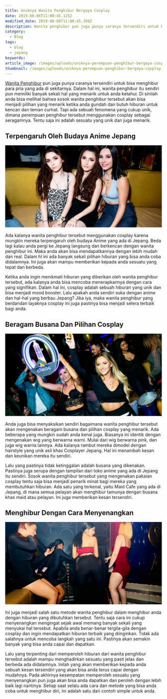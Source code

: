 ```yaml
---
title: Uniknya Wanita Penghibur Bergaya Cosplay
date: 2019-08-08T11:00:45.125Z
modified_date: 2019-08-08T11:00:45.399Z
description: Wanita penghibur pun juga punya caranya tersendiri untuk bisa menghibur para pria yang ada di sekitarnya. Dalam hal ini, Wanita penghibur itu sendiri pun.
category:
  - Blog
tags:
  - blog
  - jepang
keywords:
article_image: /images/uploads/uniknya-perempuan-penghibur-bergaya-cosplay-3.jpg
thumbnail: /images/uploads/uniknya-perempuan-penghibur-bergaya-cosplay-3-007.jpg
---
```

[Wanita Penghibur](/tags/wanita-penghibur/) pun juga punya caranya tersendiri untuk bisa menghibur para pria yang ada di sekitarnya. Dalam hal ini, wanita penghibur itu sendiri pun memiliki banyak sekali hal yang menarik untuk anda ketahui. Di sinilah anda bisa melihat bahwa sosok wanita penghibur tersebut akan bisa menjadi pilihan yang menarik ketika anda gundah dan butuh hiburan untuk kencan dan teman curhat. Tapi ada sebuah fenomena yang cukup unik, dimana perempuan penghibur tersebut menggunakan cosplay sebagai seragamnya. Tentu saja ini adalah sesuatu yang unik dan juga menarik. 



## Terpengaruh Oleh Budaya Anime Jepang

![Uniknya Perempuan Penghibur Bergaya Cosplay](/images/uploads/uniknya-perempuan-penghibur-bergaya-cosplay-3.jpg)

Ada kalanya wanita penghibur tersebut menggunakan cosplay karena mungkin mereka terpengaruh oleh budaya Anime yang ada di Jepang. Beda lagi kalau anda pergi ke Jepang langsung dan berkencan dengan wanita penghibur ini. Maka anda akan bisa mendapatkannya dengan lebih mudah dan real. Dalam hl ini ada banyak sekali pilihan hiburan yang bisa anda coba didalamnya. Ini juga akan mampu memberikan kepada anda sesuatu yang tepat dan berbeda. 

Ketika anda ingin menikmati hiburan yang diberikan oleh wanita penghibur tersebut, ada kalanya anda bisa mencoba menerapkannya dengan cara yang signifikan. Dalam hal ini, cosplay adalah sebuah hiburan yang unik dan bisa menjadi mood booster. Lalu apakah anda sendiri suka dengan anime dan hal-hal yang berbau Jepang? Jika iya, maka wanita penghibur yang berdandan layaknya cosplay ini juga pastinya bisa menjadi selera terbaik bagi anda.



## Beragam Busana Dan Pilihan Cosplay

![Uniknya Perempuan Penghibur Bergaya Cosplay](/images/uploads/uniknya-perempuan-penghibur-bergaya-cosplay-2.jpg)

Anda juga bisa menyaksikan sendiri bagaimana wanita penghibur tersebut akan mengenakan beragam busana dan pilihan cosplay yang menarik. Ada beberapa yang mungkin sudah anda kenal juga. Biasanya ini identik dengan mengenakan wig yang berwarna warni. Mulai dari wig berwarna pink, dan juga wig warna lainnya. Ada kalanya rambut mereka dimodel dengan hairstyle yang unik asli khas Cosplayer Jepang. Hal ini menambah kesan dan keunikan mereka itu sendiri.

Lalu yang pastinya tidak ketinggalan adalah busana yang dikenakan. Pastinya juga serupa dengan tampilan dari toko anime yang ada di Jepang itu sendiri. Sosok wanita penghibur tersebut yang mengenakan pakaian cosplay tentu saja bisa menjadi penarik minat bagi mereka yang membutuhkan hiburan. Ada satu yang terkenal, yaitu Maid Cafe yang ada di Jepang, di mana semua pelayan akan menghibur tamunya dengan busana khas maid atau pelayan. Ini juga memberikan kesan tersendiri.



## Menghibur Dengan Cara Menyenangkan

![Uniknya Perempuan Penghibur Bergaya Cosplay](/images/uploads/uniknya-perempuan-penghibur-bergaya-cosplay-1.jpg)

Ini juga menjadi salah satu metode wanita penghibur dalam menghibur anda dengan hiburan yang dibutuhkan tersebut. Tentu saja cara ini cukup menyenangkan mengingat sejak awal memang banyak sekali yang menyukai hal tersebut. Apabila anda benar-benar tergila-gila dengan cosplay dan ingin mendapatkan hiburan terbaik yang diinginkan. Tidak ada salahnya untuk mencoba langkah yang satu ini. Pastinya akan semakin banyak yang bisa anda capai dan dapatkan.

Lalu yang terpenting dari memperoleh hiburan dari wanita penghibur tersebut adalah mampu menghadirkan sesuatu yang pasti jelas dan berbeda ada didalamnya. Inilah yang akan memberikan kepada anda sebuah kesan tersendiri yang akan bisa anda terus capai dengan mudahnya. Pada akhirnya kesempatan memperoleh sesuatu yang menyenangkan pun juga akan bisa anda dapatkan dan peroleh dengan lebih baik lagi nantinya. Setiap saat selalu ada cara dan metode yang bisa anda coba untuk menghibur diri, ini adalah satu dari contoh simple untuk anda.

